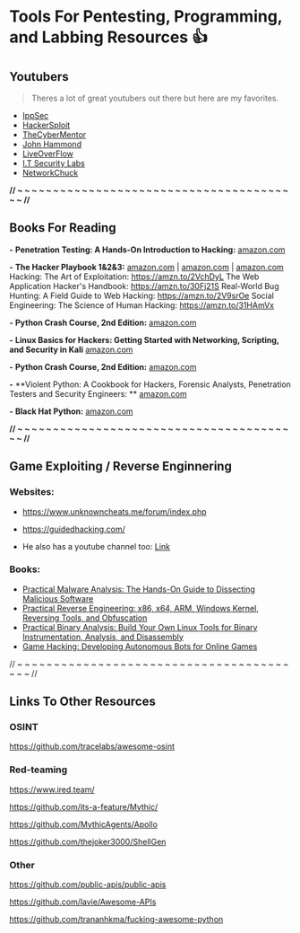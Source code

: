 # Tools For Pentesting, Programming, and Labbing Resources :+1:

## Youtubers
> Theres a lot of great youtubers out there but here are my favorites.
- [IppSec](https://www.youtube.com/channel/UCa6eh7gCkpPo5XXUDfygQQA)
- [HackerSploit](https://www.youtube.com/channel/UC0ZTPkdxlAKf-V33tqXwi3Q)
- [TheCyberMentor](https://www.youtube.com/channel/UC0ArlFuFYMpEewyRBzdLHiw)
- [John Hammond](https://www.youtube.com/user/RootOfTheNull)
- [LiveOverFlow](https://www.youtube.com/channel/UClcE-kVhqyiHCcjYwcpfj9w)
- [I.T Security Labs](https://www.youtube.com/channel/UCXPdZsu8g1nKerd-o5A75vA)
- [NetworkChuck](https://www.youtube.com/user/NetworkChuck)

**// ~  ~  ~  ~  ~  ~  ~  ~  ~  ~  ~  ~  ~  ~  ~  ~  ~  ~  ~  ~  ~  ~  ~  ~  ~  ~  ~  ~  ~  ~  ~  ~  ~  ~  ~  ~  ~  ~  ~  ~ //**
## Books For Reading
  **-** **Penetration Testing: A Hands-On Introduction to Hacking:** [amazon.com](https://www.amazon.com/Penetration-Testing-Hands-Introduction-Hacking/dp/1593275641/ref=pd_ybh_a_49?_encoding=UTF8&psc=1&refRID=C6BQV1Y5GRRQH4KW6Z3B)

  **-** **The Hacker Playbook 1&2&3:** [amazon.com](https://www.amazon.com/Hacker-Playbook-Practical-Penetration-Testing/dp/1494932636/ref=sr_1_3?dchild=1&keywords=hackers+playbook&qid=1605845133&s=books&sr=1-3) | [amazon.com](https://www.amazon.com/Hacker-Playbook-Practical-Penetration-Testing/dp/1512214566/ref=sr_1_4?dchild=1&keywords=hackers+playbook&qid=1605845133&s=books&sr=1-4) | [amazon.com](https://www.amazon.com/Hacker-Playbook-Practical-Penetration-Testing/dp/1980901759/ref=sr_1_2?dchild=1&keywords=hackers+playbook&qid=1605845133&s=books&sr=1-2)
Hacking: The Art of Exploitation: https://amzn.to/2VchDyL
The Web Application Hacker's Handbook: https://amzn.to/30Fj21S
Real-World Bug Hunting: A Field Guide to Web Hacking: https://amzn.to/2V9srOe
Social Engineering: The Science of Human Hacking: https://amzn.to/31HAmVx


  **-** **Python Crash Course, 2nd Edition:** [amazon.com](https://www.amazon.com/Python-Crash-Course-2nd-Edition/dp/1593279280/ref=sr_1_2?dchild=1&keywords=Python+Crash+Course%2C+2nd+Edition%3A&qid=1605850057&s=books&sr=1-2)
 
  **-** **Linux Basics for Hackers: Getting Started with Networking, Scripting, and Security in Kali** [amazon.com](https://www.amazon.com/Linux-Basics-Hackers-Networking-Scripting/dp/1593278551)

  **-** **Python Crash Course, 2nd Edition:** [amazon.com](https://www.amazon.com/Python-Crash-Course-2nd-Edition/dp/1593279280/ref=sr_1_3?dchild=1&keywords=Python+Crash+Course&qid=1605849934&s=books&sr=1-3)

  **-** **Violent Python: A Cookbook for Hackers, Forensic Analysts, Penetration Testers and Security Engineers: ** [amazon.com](https://www.amazon.com/Violent-Python-Cookbook-Penetration-Engineers/dp/1597499579/ref=sr_1_3?dchild=1&keywords=Violent+Python&qid=1605849860&s=books&sr=1-3)

  **-** **Black Hat Python:** [amazon.com](https://www.amazon.com/Black-Hat-Python-Programming-Pentesters/dp/1593275900/ref=sr_1_2?dchild=1&keywords=black+hat+programming&qid=1605849836&s=books&sr=1-2)


**// ~  ~  ~  ~  ~  ~  ~  ~  ~  ~  ~  ~  ~  ~  ~  ~  ~  ~  ~  ~  ~  ~  ~  ~  ~  ~  ~  ~  ~  ~  ~  ~  ~  ~  ~  ~  ~  ~  ~  ~ //**
## Game Exploiting / Reverse Enginnering

### Websites: 
- https://www.unknowncheats.me/forum/index.php

- https://guidedhacking.com/ 
* He also has a youtube channel too: [Link](https://www.youtube.com/user/L4DL4D2EUROPE)

### Books:
- [Practical Malware Analysis: The Hands-On Guide to Dissecting Malicious Software](https://www.amazon.com/Practical-Malware-Analysis-Hands-Dissecting/dp/1593272901/ref=pd_bxgy_img_2/137-3189832-5959550?_encoding=UTF8&pd_rd_i=1593272901&pd_rd_r=91b032d7-346e-4730-8385-c66e5f4b525c&pd_rd_w=kFrUd&pd_rd_wg=qR8nn&pf_rd_p=f325d01c-4658-4593-be83-3e12ca663f0e&pf_rd_r=8WJBTQG7KRKEB0ETJR45&psc=1&refRID=8WJBTQG7KRKEB0ETJR45)
- [Practical Reverse Engineering: x86, x64, ARM, Windows Kernel, Reversing Tools, and Obfuscation](https://www.amazon.com/Practical-Reverse-Engineering-Reversing-Obfuscation/dp/1118787315/ref=pd_bxgy_img_2/137-3189832-5959550?_encoding=UTF8&pd_rd_i=1118787315&pd_rd_r=4bbf7fc5-5530-40df-aafb-0e30bae0013a&pd_rd_w=eMCSm&pd_rd_wg=0DKoy&pf_rd_p=f325d01c-4658-4593-be83-3e12ca663f0e&pf_rd_r=HS6377BSJ9M9DBZ06EPW&psc=1&refRID=HS6377BSJ9M9DBZ06EPW)
- [Practical Binary Analysis: Build Your Own Linux Tools for Binary Instrumentation, Analysis, and Disassembly](https://www.amazon.com/Practical-Binary-Analysis-Instrumentation-Disassembly/dp/1593279124/ref=pd_bxgy_img_3/137-3189832-5959550?_encoding=UTF8&pd_rd_i=1593279124&pd_rd_r=4bbf7fc5-5530-40df-aafb-0e30bae0013a&pd_rd_w=eMCSm&pd_rd_wg=0DKoy&pf_rd_p=f325d01c-4658-4593-be83-3e12ca663f0e&pf_rd_r=HS6377BSJ9M9DBZ06EPW&psc=1&refRID=HS6377BSJ9M9DBZ06EPW)
- [Game Hacking: Developing Autonomous Bots for Online Games](https://www.amazon.com/Game-Hacking-Developing-Autonomous-Online/dp/1593276699)


// ~  ~  ~  ~  ~  ~  ~  ~  ~  ~  ~  ~  ~  ~  ~  ~  ~  ~  ~  ~  ~  ~  ~  ~  ~  ~  ~  ~  ~  ~  ~  ~  ~  ~  ~  ~  ~  ~  ~  ~ //
## Links To Other Resources 

### OSINT


https://github.com/tracelabs/awesome-osint

### Red-teaming
https://www.ired.team/

https://github.com/its-a-feature/Mythic/

https://github.com/MythicAgents/Apollo

https://github.com/thejoker3000/ShellGen

### Other
https://github.com/public-apis/public-apis

https://github.com/lavie/Awesome-APIs

https://github.com/trananhkma/fucking-awesome-python








